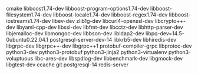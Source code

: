cmake
libboost1.74-dev
libboost-program-options1.74-dev
libboost-filesystem1.74-dev
libboost-locale1.74-dev
libboost-regex1.74-dev
libboost-iostreams1.74-dev
libev-dev
zlib1g-dev
libcurl4-openssl-dev
libcrypto++-dev
libyaml-cpp-dev
libssl-dev
libfmt-dev
libcctz-dev
libhttp-parser-dev
libjemalloc-dev
libmongoc-dev
libbson-dev
libldap2-dev
libpq-dev=14.5-0ubuntu0.22.04.1
postgresql-server-dev-14
libkrb5-dev
libhiredis-dev
libgrpc-dev
libgrpc++-dev
libgrpc++1
protobuf-compiler-grpc
libprotoc-dev
python3-dev
python3-protobuf
python3-jinja2
python3-virtualenv
python3-voluptuous
libc-ares-dev
libspdlog-dev
libbenchmark-dev
libgmock-dev
libgtest-dev
ccache
git
postgresql-14
redis-server
